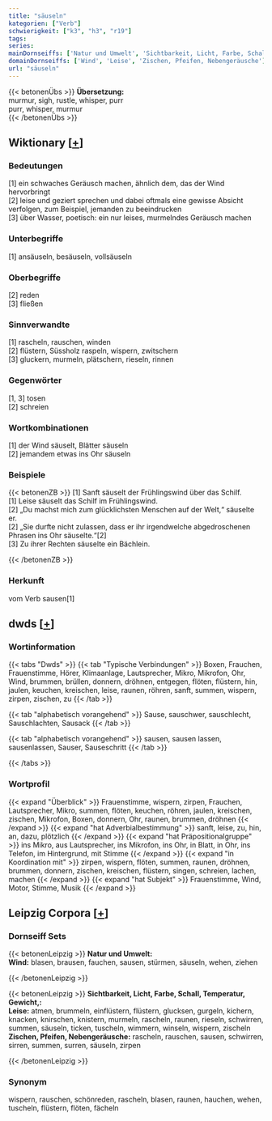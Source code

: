```yaml
---
title: "säuseln"
kategorien: ["Verb"]
schwierigkeit: ["k3", "h3", "r19"]
tags:
series:
mainDornseiffs: ['Natur und Umwelt', 'Sichtbarkeit, Licht, Farbe, Schall, Temperatur, Gewicht,']
domainDornseiffs: ['Wind', 'Leise', 'Zischen, Pfeifen, Nebengeräusche']
url: "säuseln"
---
```


{{< betonenÜbs >}}
**Übersetzung:**  
murmur, sigh, rustle, whisper, purr  
purr, whisper, murmur  
{{< /betonenÜbs >}}

## Wiktionary [[+](https://de.wiktionary.org/wiki/säuseln)]

### Bedeutungen
[1] ein schwaches Geräusch machen, ähnlich dem, das der Wind hervorbringt  
[2] leise und geziert sprechen und dabei oftmals eine gewisse Absicht verfolgen, zum Beispiel, jemanden zu beeindrucken  
[3] über Wasser, poetisch: ein nur leises, murmelndes Geräusch machen  

### Unterbegriffe
[1] ansäuseln, besäuseln, vollsäuseln  

### Oberbegriffe
[2] reden  
[3] fließen  

### Sinnverwandte
[1] rascheln, rauschen, winden  
[2] flüstern, Süssholz raspeln, wispern, zwitschern  
[3] gluckern, murmeln, plätschern, rieseln, rinnen  

### Gegenwörter
[1, 3] tosen  
[2] schreien  

### Wortkombinationen
[1] der Wind säuselt, Blätter säuseln  
[2] jemandem etwas ins Ohr säuseln  

### Beispiele
{{< betonenZB >}}
[1] Sanft säuselt der Frühlingswind über das Schilf.  
[1] Leise säuselt das Schilf im Frühlingswind.  
[2] „Du machst mich zum glücklichsten Menschen auf der Welt,“ säuselte er.  
[2] „Sie durfte nicht zulassen, dass er ihr irgendwelche abgedroschenen Phrasen ins Ohr säuselte.“[2]  
[3] Zu ihrer Rechten säuselte ein Bächlein.  

{{< /betonenZB >}}
### Herkunft
vom Verb sausen[1]  



## dwds [[+](https://www.dwds.de/wb/säuseln)]

### Wortinformation
{{< tabs "Dwds" >}}
{{< tab "Typische Verbindungen" >}}
Boxen, Frauchen, Frauenstimme, Hörer, Klimaanlage, Lautsprecher, Mikro, Mikrofon, Ohr, Wind, brummen, brüllen, donnern, dröhnen, entgegen, flöten, flüstern, hin, jaulen, keuchen, kreischen, leise, raunen, röhren, sanft, summen, wispern, zirpen, zischen, zu
{{< /tab >}}

{{< tab "alphabetisch vorangehend" >}}
Sause, sauschwer, sauschlecht, Sauschlachten, Sausack
{{< /tab >}}

{{< tab "alphabetisch vorangehend" >}}
sausen, sausen lassen, sausenlassen, Sauser, Sauseschritt
{{< /tab >}}

{{< /tabs >}}

### Wortprofil
{{< expand "Überblick" >}} Frauenstimme, wispern, zirpen, Frauchen, Lautsprecher, Mikro, summen, flöten, keuchen, röhren, jaulen, kreischen, zischen, Mikrofon, Boxen, donnern, Ohr, raunen, brummen, dröhnen {{< /expand >}}
{{< expand "hat Adverbialbestimmung" >}} sanft, leise, zu, hin, an, dazu, plötzlich {{< /expand >}}
{{< expand "hat Präpositionalgruppe" >}} ins Mikro, aus Lautsprecher, ins Mikrofon, ins Ohr, in Blatt, in Ohr, ins Telefon, im Hintergrund, mit Stimme {{< /expand >}}
{{< expand "in Koordination mit" >}} zirpen, wispern, flöten, summen, raunen, dröhnen, brummen, donnern, zischen, kreischen, flüstern, singen, schreien, lachen, machen {{< /expand >}}
{{< expand "hat Subjekt" >}} Frauenstimme, Wind, Motor, Stimme, Musik {{< /expand >}}

## Leipzig Corpora [[+](https://corpora.uni-leipzig.de/en/res?word=säuseln&corpusId=deu_newscrawl-public_2018)]

### Dornseiff Sets
{{< betonenLeipzig >}}
**Natur und Umwelt:**  
**Wind:** blasen, brausen, fauchen, sausen, stürmen, säuseln, wehen, ziehen  

{{< /betonenLeipzig >}}


{{< betonenLeipzig >}}
**Sichtbarkeit, Licht, Farbe, Schall, Temperatur, Gewicht,:**  
**Leise:** atmen, brummeln, einflüstern, flüstern, glucksen, gurgeln, kichern, knacken, knirschen, knistern, murmeln, rascheln, raunen, rieseln, schwirren, summen, säuseln, ticken, tuscheln, wimmern, winseln, wispern, zischeln  
**Zischen, Pfeifen, Nebengeräusche:** rascheln, rauschen, sausen, schwirren, sirren, summen, surren, säuseln, zirpen  

{{< /betonenLeipzig >}}

### Synonym
wispern, rauschen, schönreden, rascheln, blasen, raunen, hauchen, wehen, tuscheln, flüstern, flöten, fächeln

